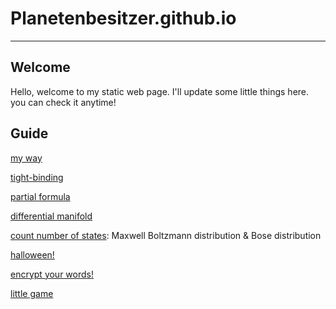 # Planetenbesitzer.github.io

---------------

## Welcome

Hello, welcome to my static web page. I'll update some little things here. you can check it anytime!

## Guide

[my way](./my_way/my_way.md)

[tight-binding](./question_of_tightbinding.html)

[partial formula](./function_of_twopara/inturn_partialDerivatives.html)

[differential manifold](./differential_manifold/Contents.md)

[count number of states](./equilibrium_statistics/method_for_counting_states.html): Maxwell Boltzmann distribution & Bose distribution

[halloween!](./Halloween/halloween1.html)

[encrypt your words!](./encrypt/index.html)

[little game](./schaun/schaun.html)
